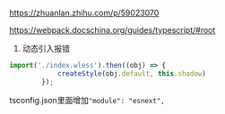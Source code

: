 https://zhuanlan.zhihu.com/p/59023070

https://webpack.docschina.org/guides/typescript/#root

1. 动态引入报错
```js
import('./index.wless').then((obj) => {
            createStyle(obj.default, this.shadow)
        });
```
tsconfig.json里面增加`"module": "esnext",`
